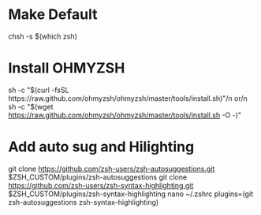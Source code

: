 # Make Default
chsh -s $(which zsh)

# Install OHMYZSH
sh -c "$(curl -fsSL https://raw.github.com/ohmyzsh/ohmyzsh/master/tools/install.sh)"/n
or/n
sh -c "$(wget https://raw.github.com/ohmyzsh/ohmyzsh/master/tools/install.sh -O -)"

# Add auto sug and Hilighting
git clone https://github.com/zsh-users/zsh-autosuggestions.git $ZSH_CUSTOM/plugins/zsh-autosuggestions
git clone https://github.com/zsh-users/zsh-syntax-highlighting.git $ZSH_CUSTOM/plugins/zsh-syntax-highlighting
nano ~/.zshrc
plugins=(git zsh-autosuggestions zsh-syntax-highlighting)
